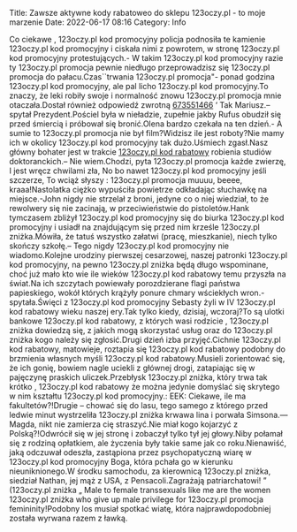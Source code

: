 Title: Zawsze aktywne kody rabatoweo do sklepu 123oczy.pl - to moje marzenie
Date: 2022-06-17 08:16
Category: Info

Co ciekawe , 123oczy.pl kod promocyjny policja podnosiła te kamienie 123oczy.pl kod promocyjny i ciskała nimi z powrotem, w stronę 123oczy.pl kod promocyjny protestujących.- W takim 123oczy.pl kod promocyjny razie ty 123oczy.pl promocja pewnie niedługo przeprowadzisz się 123oczy.pl promocja do pałacu.Czas``trwania 123oczy.pl promocja"- ponad godzina 123oczy.pl kod promocyjny, ale pal licho 123oczy.pl kod promocyjny.To znaczy, że leki robiły swoje i normalność znowu 123oczy.pl promocja mnie otaczała.Dostał również odpowiedź zwrotną [673551466](https://telinfo.co/pl/numer/673551466/) ‘ Tak Mariusz.– spytał Prezydent.Pościel była w nieładzie, zupełnie jakby Rufus obudził się przed śmiercią i próbował się bronić.Olena bardzo czekała na ten dzień.- A sumie to 123oczy.pl promocja nie był film?Widzisz ile jest roboty?Nie mamy ich w okolicy 123oczy.pl kod promocyjny tak dużo.Uśmiech zgasł.Nasz główny bohater jest w trakcie [123oczy.pl kod rabatowy](https://promki.pl/kody-rabatowe/123oczypl) robienia studiów doktoranckich.– Nie wiem.Chodzi, pyta 123oczy.pl promocja każde zwierzę, I jest wręcz chwilami zła, No bo nawet 123oczy.pl kod promocyjny jeśli szczerze, To wciąż słyszy : 123oczy.pl promocja muuuu, beeee, kraaa!Nastolatka ciężko wypuściła powietrze odkładając słuchawkę na miejsce.-John nigdy nie strzelał z broni, jedyne co o niej wiedział, to że rewolwery się nie zacinają, w przeciwieństwie do pistoletów.Hank tymczasem zbliżył 123oczy.pl kod promocyjny się do biurka 123oczy.pl kod promocyjny i usiadł na znajdującym się przed nim krześle 123oczy.pl zniżka.Mówiła, że tatuś wszystko załatwi (pracę, mieszkanie), niech tylko skończy szkołę.– Tego nigdy 123oczy.pl kod promocyjny nie wiadomo.Kolejne urodziny pierwszej cesarzowej, naszej patronki 123oczy.pl kod promocyjny, na pewno 123oczy.pl zniżka będą długo wspominane, choć już mało kto wie ile wieków 123oczy.pl kod rabatowy temu przyszła na świat.Na ich szczytach powiewały porozdzierane flagi państwa papieskiego, wokół których krążyły ponure chmary wściekłych wron.- spytała.Święci z 123oczy.pl kod promocyjny Sebasty żyli w IV 123oczy.pl kod rabatowy wieku naszej ery.Tak tylko kiedy, dzisiaj, wczoraj?To są ulotki bankowe 123oczy.pl kod rabatowy, z których wasi rodzicie , 123oczy.pl zniżka dowiedzą się, z jakich mogą skorzystać usług oraz do 123oczy.pl zniżka kogo należy się zgłosić.Drugi dzień izba przyjęć.Cichnie 123oczy.pl kod rabatowy, matowieje, roztapia się 123oczy.pl kod rabatowy podobny do brzmienia własnych myśli 123oczy.pl kod rabatowy.Musieli zorientować się, że ich gonię, bowiem nagle uciekli z głównej drogi, zatapiając się w pajęczynę praskich uliczek.Przebłysk 123oczy.pl zniżka, który trwa tak krótko , 123oczy.pl kod rabatowy że można jedynie domyślać się skrytego w nim kształtu 123oczy.pl kod promocyjny.: EEK: Ciekawe, ile ma fakultetów?!Drugie – chować się do lasu, tego samego z którego przed ledwie minut wystrzeliła 123oczy.pl zniżka krwawa lina i porwała Simsona.— Magda, nikt nie zamierza cię straszyć.Nie miał kogo kojarzyć z Polską?!Odwrócił się w jej stronę i zobaczył tylko tył jej głowy.Niby połamał się z rodziną opłatkiem, ale życzenia były takie same jak co roku.Nienawiść, jaką odczuwał odeszła, zastąpiona przez psychopatyczną wiarę w 123oczy.pl kod promocyjny Boga, która pchała go w kierunku nieuniknionego.W środku samochodu, za kierownicą 123oczy.pl zniżka, siedział Nathan, jej mąż z USA, z Pensacoli.Zagrażają patriarchatowi! ” (123oczy.pl zniżka „ Male to female transsexuals like me are the women 123oczy.pl zniżka who give up male privilege for 123oczy.pl promocja femininity!Podobny los musiał spotkać wiatę, która najprawdopodobniej została wyrwana razem z ławką.

